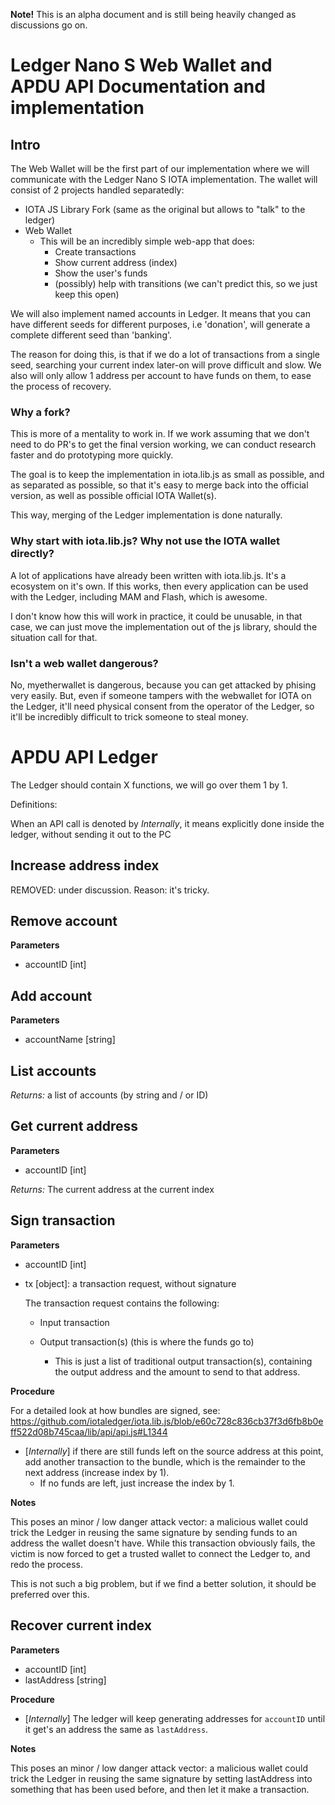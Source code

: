 **Note!** This is an alpha document and is still being heavily changed as discussions go on.

# Ledger Nano S Web Wallet and APDU API Documentation and implementation

## Intro

The Web Wallet will be the first part of our implementation where we will communicate with the Ledger Nano S IOTA implementation. The wallet will consist of 2 projects handled separatedly:

- IOTA JS Library Fork (same as the original but allows to "talk" to the ledger)
- Web Wallet
    - This will be an incredibly simple web-app that does:
        - Create transactions
        - Show current address (index)
        - Show the user's funds
        - (possibly) help with transitions (we can't predict this, so we just keep this open)

We will also implement named accounts in Ledger. It means that you can have different seeds for different purposes, i.e 'donation', will generate a complete different seed than 'banking'.

The reason for doing this, is that if we do a lot of transactions from a single seed, searching your current index later-on will prove difficult and slow. We also will only allow 1 address per account to have funds on them, to ease the process of recovery.

### Why a fork?

This is more of a mentality to work in. If we work assuming that we don't need to do PR's to get the final version working, we can conduct research faster and do prototyping more quickly.

The goal is to keep the implementation in iota.lib.js as small as possible, and as separated as possible, so that it's easy to merge back into the official version, as well as possible official IOTA Wallet(s).

This way, merging of the Ledger implementation is done naturally.

### Why start with iota.lib.js? Why not use the IOTA wallet directly?

A lot of applications have already been written with iota.lib.js. It's a ecosystem on it's own. If this works, then every application can be used with the Ledger, including MAM and Flash, which is awesome.

I don't know how this will work in practice, it could be unusable, in that case, we can just move the implementation out of the js library, should the situation call for that.

### Isn't a web wallet dangerous?

No, myetherwallet is dangerous, because you can get attacked by phising very easily. But, even if someone tampers with the webwallet for IOTA on the Ledger, it'll need physical consent from the operator of the Ledger, so it'll be incredibly difficult to trick someone to steal money.



# APDU API Ledger

The Ledger should contain X functions, we will go over them 1 by 1.

Definitions:

When an API call is denoted by *Internally*, it means explicitly done inside the ledger, without sending it out to the PC

## Increase address index
REMOVED: under discussion.
Reason: it's tricky.

## Remove account

**Parameters**

 - accountID [int]

## Add account

**Parameters**

 - accountName [string]

## List accounts

*Returns:* a list of accounts (by string and / or ID)

## Get current address

**Parameters**

 - accountID [int]

*Returns:* The current address at the current index

## Sign transaction

**Parameters**

 - accountID [int]

 - tx [object]: a transaction request, without signature
    
    The transaction request contains the following:
    
    - Input transaction

    - Output transaction(s) (this is where the funds go to)
        - This is just a list of traditional output transaction(s), containing the output address and the amount to send to that address.

**Procedure**

For a detailed look at how bundles are signed, see: https://github.com/iotaledger/iota.lib.js/blob/e60c728c836cb37f3d6fb8b0eff522d08b745caa/lib/api/api.js#L1344

- [*Internally*] if there are still funds left on the source address at this point, add another transaction to the bundle, which is the remainder to the next address (increase index by 1).
    - If no funds are left, just increase the index by 1.

**Notes**

This poses an minor / low danger attack vector: a malicious wallet could trick the Ledger in reusing the same signature by sending funds to an address the wallet doesn't have. While this transaction obviously fails, the victim is now forced to get a trusted wallet to connect the Ledger to, and redo the process.

This is not such a big problem, but if we find a better solution, it should be preferred over this.

## Recover current index

**Parameters**

 - accountID [int]
 - lastAddress [string]

**Procedure**

- [*Internally*] The ledger will keep generating addresses for `accountID` until it get's an address the same as `lastAddress`. 

**Notes**

This poses an minor / low danger attack vector: a malicious wallet could trick the Ledger in reusing the same signature by setting lastAddress into something that has been used before, and then let it make a transaction.
